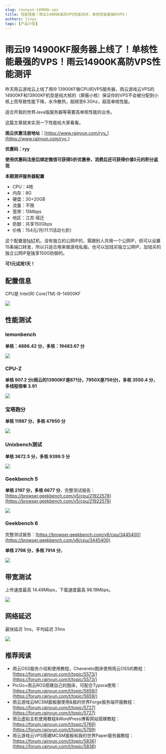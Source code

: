 ```yaml
---
slug: rainyun-14900k-vps
title: 性能怪兽！雨云14900K高防VPS性能测评，单核性能最强的VPS！
authors: linyu
tags: [产品介绍]
---
```



# 雨云I9 14900KF服务器上线了！单核性能最强的VPS！雨云14900K高防VPS性能测评

昨天雨云游戏云上线了用I9 13900KF做CPU的VPS服务器，雨云游戏云VPS的14900KF和13900KF机型是纯大核的（屏蔽小核）保证你的VPS不会被分配到小核上而导致性能下降，水冷散热，超频至6.3Ghz，超高单核性能。

适合开我的世界Java版服务器等需要高单核性能的业务。

这篇文章就来实测一下性能给大家看看。

**雨云优惠注册地址：**[https://www.rainyun.com/ryy_](https://www.rainyun.com/ryy_)

**优惠码：ryy**

**使用优惠码注册后绑定微信可获得5折优惠券，消费后还可获得价值5元的积分返现**

**本期测评服务器配置**

- CPU：4核
- 内存：8G
- 硬盘：30+20GB
- 流量：不限
- 宽带：15Mbps
- 地区：江苏·宿迁
- 防御：共享150Gbps
- 价格：154元/月(11.11活动七折)

这个配置是[NAT](https://blog.vpszj.cn/archives/tag/NAT)机，没有独立的公网IP的，需跟别人共用一个公网IP，但可以设置15条端口转发，所以只适合用来做游戏私服。也可以加钱买独立公网IP，加钱买的独立公网IP是独享150G防御的。

**可1元试用1天！**

## 配置信息

CPU是 Intel(R) Core(TM) i9-14900KF

![](https://cn-sy1.rains3.com/rainyun-assets/Pic/2023/11/LemonBench1_79bdec0dc3ce31c0e776d2a577a6300e.png)

## 性能测试

### lemonbench

**单核：4886.42 分，多核：19483.67 分**

![](https://cn-sy1.rains3.com/rainyun-assets/Pic/2023/11/LemonBench2_f4ccd413664dd590663aa215d8cc4a8d.png)

### CPU-Z

**单核 907.2 分(雨云的13900KF是871分，7950X是756分)，多核 3550.4 分，多线程倍率 3.91**

![](https://cn-sy1.rains3.com/rainyun-assets/Pic/2023/11/cpuz_385abbeaccf24a46658dd4713194ac79.png)

### 宝塔跑分

**单核 11987 分，多核 47950 分**

![](https://cn-sy1.rains3.com/rainyun-assets/Pic/2023/11/%E5%AE%9D%E5%A1%94%E8%B7%91%E5%88%86_3be288fc1726a8f247eda3b1c6067a3f.png)

### Unixbench测试

**单核 3672.5 分，多核 9399.5 分**

![](https://cn-sy1.rains3.com/rainyun-assets/Pic/2023/11/unixbench_5d69c1c7ba7b90483281b46aab500151.png)

### Geekbench 5

**单核 2197 分，多核 6677 分**，完整测试报告：[https://browser.geekbench.com/v5/cpu/21922578](https://browser.geekbench.com/v5/cpu/21922578)

![](https://cn-sy1.rains3.com/rainyun-assets/Pic/2023/11/Geekbench%205_7108a98a1f4e57397542186dd07b18cc.png)

### Geekbench 6

完整测试报告：[https://browser.geekbench.com/v6/cpu/3445400](https://browser.geekbench.com/v6/cpu/3445400)

**单核 2798 分，多核 7914 分**。

![](https://cn-sy1.rains3.com/rainyun-assets/Pic/2023/11/Geekbench%206_2a4407256362f11660722af7a3e1d6e4.png)

## 带宽测试

上传速度最高 14.49Mbps，下载速度最高 98.19Mbps。

![](https://cn-sy1.rains3.com/rainyun-assets/Pic/2023/11/LemonBench3_75d46e2662b56ca9099a127cb3e81732.png)

## 网络延迟

最快延迟 1ms，平均延迟 31ms

![](https://cn-sy1.rains3.com/rainyun-assets/Pic/2023/11/ping_296d60d4f9d9d169ee9508d8bae0ebf4.png)

## 推荐阅读

- 雨云OSS服务介绍和使用教程，Chevereto图床使用雨云OSS的教程：[https://forum.rainyun.com/t/topic/5573/](https://forum.rainyun.com/t/topic/5573/)
- PicGo+雨云ROS搭建自己的图床，可配合Typora使用：[https://forum.rainyun.com/t/topic/5659/](https://forum.rainyun.com/t/topic/5659/)
- 雨云游戏云MCSM面板服使用&我的世界Forge服务端开服教程：[https://forum.rainyun.com/t/topic/5727](https://forum.rainyun.com/t/topic/5727)
- 雨云虚拟主机使用教程&WordPress博客网站搭建教程：[https://forum.rainyun.com/t/topic/5769](https://forum.rainyun.com/t/topic/5769)
- 雨云游戏云VPS搭建MCSM面板和我的世界Paper服务器教程：[https://forum.rainyun.com/t/topic/5836](https://forum.rainyun.com/t/topic/5836)


